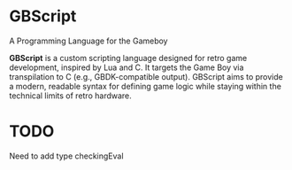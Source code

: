 # GBScript
A Programming Language for the Gameboy

**GBScript** is a custom scripting language designed for retro game development, inspired by Lua and C. It targets the Game Boy via transpilation to C (e.g., GBDK-compatible output). GBScript aims to provide a modern, readable syntax for defining game logic while staying within the technical limits of retro hardware.

# TODO
Need to add type checkingEval
